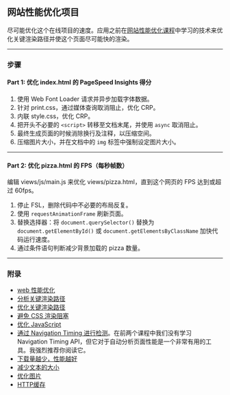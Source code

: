 ## 网站性能优化项目

尽可能优化这个在线项目的速度。应用之前在[网站性能优化课程](https://cn.udacity.com/course/website-performance-optimization--ud884/)中学习的技术来优化关键渲染路径并使这个页面尽可能快的渲染。

----

### 步骤

#### Part 1: 优化 index.html 的 PageSpeed Insights 得分

1. 使用 Web Font Loader 请求并异步加载字体数据。
2. 针对 print.css，通过媒体查询取消阻止，优化 CRP。
3. 内联 style.css，优化 CRP。
4. 把开头不必要的 `<script>` 转移至文档末尾，并使用 `async` 取消阻止。
5. 最终生成页面的时候消除换行及注释，以压缩空间。
6. 压缩图片大小，并在文档中的 `img` 标签中强制设定图片大小。

----

#### Part 2: 优化 pizza.html 的 FPS（每秒帧数）

编辑 views/js/main.js 来优化 views/pizza.html，直到这个网页的 FPS 达到或超过 60fps。
1. 停止 FSL，删除代码中不必要的布局反复。
2. 使用 `requestAnimationFrame` 刷新页面。
3. 替换选择器：将 `document.querySelector()` 替换为 `document.getElementById()` 或 `document.getElementsByClassName` 加快代码运行速度。
4. 通过条件语句判断减少背景加载的 pizza 数量。

----

### 附录
* [web 性能优化](https://developers.google.com/web/fundamentals/performance/ "web 性能")
* [分析关键渲染路径](https://developers.google.com/web/fundamentals/performance/critical-rendering-path/analyzing-crp.html "分析关键渲染路径")
* [优化关键渲染路径](https://developers.google.com/web/fundamentals/performance/critical-rendering-path/optimizing-critical-rendering-path.html "优化关键渲染路径！")
* [避免 CSS 渲染阻塞](https://developers.google.com/web/fundamentals/performance/critical-rendering-path/render-blocking-css.html "css渲染阻塞")
* [优化 JavaScript](https://developers.google.com/web/fundamentals/performance/critical-rendering-path/adding-interactivity-with-javascript.html "javascript")
* [通过 Navigation Timing 进行检测](https://developers.google.com/web/fundamentals/performance/critical-rendering-path/measure-crp.html "nav timing api")。在前两个课程中我们没有学习 Navigation Timing API，但它对于自动分析页面性能是一个非常有用的工具。我强烈推荐你阅读它。
* <a href="https://developers.google.com/web/fundamentals/performance/optimizing-content-efficiency/eliminate-downloads.html">下载量越少，性能越好</a>
* <a href="https://developers.google.com/web/fundamentals/performance/optimizing-content-efficiency/optimize-encoding-and-transfer.html">减少文本的大小</a>
* <a href="https://developers.google.com/web/fundamentals/performance/optimizing-content-efficiency/image-optimization.html">优化图片</a>
* <a href="https://developers.google.com/web/fundamentals/performance/optimizing-content-efficiency/http-caching.html">HTTP缓存</a>
